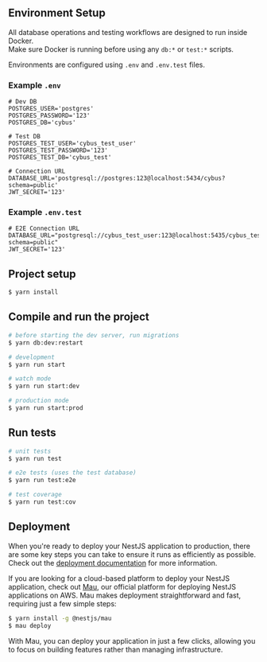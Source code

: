 ## Environment Setup

All database operations and testing workflows are designed to run inside Docker.  
Make sure Docker is running before using any `db:*` or `test:*` scripts.

Environments are configured using `.env` and `.env.test` files.

### Example `.env`

```dotenv
# Dev DB
POSTGRES_USER='postgres'
POSTGRES_PASSWORD='123'
POSTGRES_DB='cybus'

# Test DB
POSTGRES_TEST_USER='cybus_test_user'
POSTGRES_TEST_PASSWORD='123'
POSTGRES_TEST_DB='cybus_test'

# Connection URL
DATABASE_URL='postgresql://postgres:123@localhost:5434/cybus?schema=public'
JWT_SECRET='123'
```

### Example `.env.test`

```dotenv
# E2E Connection URL
DATABASE_URL="postgresql://cybus_test_user:123@localhost:5435/cybus_test?schema=public"
JWT_SECRET='123'
```

## Project setup

```bash
$ yarn install
```

## Compile and run the project

```bash
# before starting the dev server, run migrations
$ yarn db:dev:restart

# development
$ yarn run start

# watch mode
$ yarn run start:dev

# production mode
$ yarn run start:prod
```

## Run tests

```bash
# unit tests
$ yarn run test

# e2e tests (uses the test database)
$ yarn run test:e2e

# test coverage
$ yarn run test:cov
```

## Deployment

When you're ready to deploy your NestJS application to production, there are some key steps you can take to ensure it runs as efficiently as possible. Check out the [deployment documentation](https://docs.nestjs.com/deployment) for more information.

If you are looking for a cloud-based platform to deploy your NestJS application, check out [Mau](https://mau.nestjs.com), our official platform for deploying NestJS applications on AWS. Mau makes deployment straightforward and fast, requiring just a few simple steps:

```bash
$ yarn install -g @nestjs/mau
$ mau deploy
```

With Mau, you can deploy your application in just a few clicks, allowing you to focus on building features rather than managing infrastructure.
